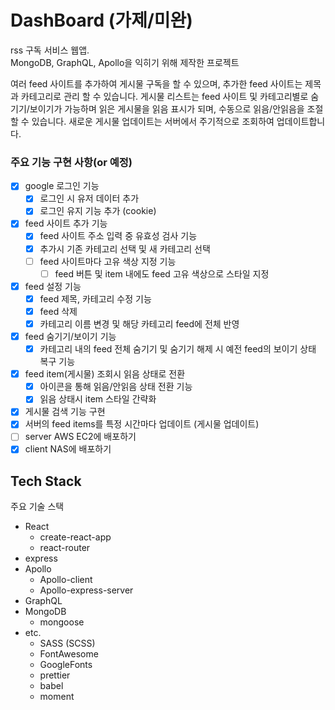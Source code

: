 # DashBoard (가제/미완)

rss 구독 서비스 웹앱.  
MongoDB, GraphQL, Apollo을 익히기 위해 제작한 프로젝트

여러 feed 사이트를 추가하여 게시물 구독을 할 수 있으며, 추가한 feed 사이트는 제목과 카테고리로 관리 할 수 있습니다. 게시물 리스트는 feed 사이트 및 카테고리별로 숨기기/보이기가 가능하며 읽은 게시물을 읽음 표시가 되며, 수동으로 읽음/안읽음을 조절할 수 있습니다. 새로운 게시물 업데이트는 서버에서 주기적으로 조회하여 업데이트합니다.

### 주요 기능 구현 사항(or 예정)

- [x] google 로그인 기능
  - [x] 로그인 시 유저 데이터 추가
  - [x] 로그인 유지 기능 추가 (cookie)
- [x] feed 사이트 추가 기능
  - [x] feed 사이트 주소 입력 중 유효성 검사 기능
  - [x] 추가시 기존 카테고리 선택 및 새 카테고리 선택
  - [ ] feed 사이트마다 고유 색상 지정 기능
    - [ ] feed 버튼 및 item 내에도 feed 고유 색상으로 스타일 지정
- [x] feed 설정 기능
  - [x] feed 제목, 카테고리 수정 기능
  - [x] feed 삭제
  - [x] 카테고리 이름 변경 및 해당 카테고리 feed에 전체 반영
- [x] feed 숨기기/보이기 기능
  - [x] 카테고리 내의 feed 전체 숨기기 및 숨기기 해제 시 예전 feed의 보이기 상태 복구 기능
- [x] feed item(게시물) 조회시 읽음 상태로 전환
  - [x] 아이콘을 통해 읽음/안읽음 상태 전환 기능
  - [x] 읽음 상태시 item 스타일 간략화
- [x] 게시물 검색 기능 구현
- [x] 서버의 feed items를 특정 시간마다 업데이트 (게시물 업데이트)
- [ ] server AWS EC2에 배포하기
- [x] client NAS에 배포하기

## Tech Stack

주요 기술 스택

- React
  - create-react-app
  - react-router
- express
- Apollo
  - Apollo-client
  - Apollo-express-server
- GraphQL
- MongoDB
  - mongoose
- etc.
  - SASS (SCSS)
  - FontAwesome
  - GoogleFonts
  - prettier
  - babel
  - moment
